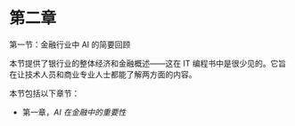# 第二章

第一节：金融行业中 AI 的简要回顾

本节提供了银行业的整体经济和金融概述——这在 IT 编程书中是很少见的。它旨在让技术人员和商业专业人士都能了解两方面的内容。

本节包括以下章节：

+   第一章，*AI 在金融中的重要性*
